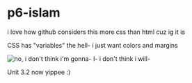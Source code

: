 # p6-islam
i love how github considers this more css than html cuz ig it is

CSS has "variables" the hell- i just want colors and margins

![no, i don't think i'm gonna-](https://github.com/school-projects-org/p6-islam/assets/49382935/1abb2bf0-0d7c-46db-bbf8-627d54f3eea9)
I- i don't think i will-


Unit 3.2 now yippee :)
